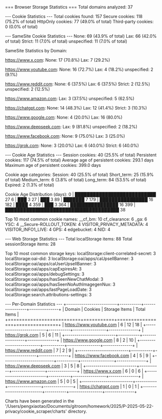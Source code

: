 === Browser Storage Statistics ===
Total domains analyzed: 37

--- Cookie Statistics ---
Total cookies found: 157
Secure cookies: 118 (75.2% of total)
HttpOnly cookies: 77 (49.0% of total)
Third-party cookies: 0 (0.0% of total)

--- SameSite Cookie Statistics ---
None: 69 (43.9% of total)
Lax: 66 (42.0% of total)
Strict: 11 (7.0% of total)
unspecified: 11 (7.0% of total)

SameSite Statistics by Domain:

  https://www.x.com:
    None: 17 (70.8%)
    Lax: 7 (29.2%)

  https://www.youtube.com:
    None: 16 (72.7%)
    Lax: 4 (18.2%)
    unspecified: 2 (9.1%)

  https://www.reddit.com:
    None: 6 (37.5%)
    Lax: 6 (37.5%)
    Strict: 2 (12.5%)
    unspecified: 2 (12.5%)

  https://www.amazon.com:
    Lax: 3 (37.5%)
    unspecified: 5 (62.5%)

  https://chatgpt.com:
    None: 14 (48.3%)
    Lax: 12 (41.4%)
    Strict: 3 (10.3%)

  https://www.google.com:
    None: 4 (20.0%)
    Lax: 16 (80.0%)

  https://www.deepseek.com:
    Lax: 9 (81.8%)
    unspecified: 2 (18.2%)

  https://www.facebook.com:
    None: 9 (75.0%)
    Lax: 3 (25.0%)

  https://grok.com:
    None: 3 (20.0%)
    Lax: 6 (40.0%)
    Strict: 6 (40.0%)


--- Cookie Age Statistics ---
Session cookies: 40 (25.5% of total)
Persistent cookies: 117 (74.5% of total)
Average age of persistent cookies: 293.1 days
Maximum age of persistent cookies: 399.0 days

Cookie age categories:
  Session: 40 (25.5% of total)
  Short_term: 25 (15.9% of total)
  Medium_term: 6 (3.8% of total)
  Long_term: 84 (53.5% of total)
  Expired: 2 (1.3% of total)

Cookie Age Distribution (days):
           0 | ███████████████████████████ 27
           6 | ███ 3
          27 | ███ 3
          89 | ███████ 7
         179 | ████████████████ 16
         182 | ████ 4
         359 | ███ 3
         364 | ████████████████ 16
         399 | ██████████████████████████████████████ 38

Top 10 most common cookie names:
  __cf_bm: 10
  cf_clearance: 6
  _ga: 6
  YSC: 4
  __Secure-ROLLOUT_TOKEN: 4
  VISITOR_PRIVACY_METADATA: 4
  VISITOR_INFO1_LIVE: 4
  GPS: 4
  edgebucket: 4
  NID: 4

--- Web Storage Statistics ---
Total localStorage items: 88
Total sessionStorage items: 28

Top 10 most common storage keys:
  localStorage:client-correlated-secret: 3
  localStorage:oai-did: 3
  localStorage:oai/apps/caUpsellBanner: 3
  localStorage:oai/apps/caUserUpsellBanner: 3
  localStorage:oai/apps/capExpiresAt: 3
  localStorage:oai/apps/debugSettings: 3
  localStorage:oai/apps/hasSeenNewChatModal: 3
  localStorage:oai/apps/hasSeenNoAuthImagegenNux: 3
  localStorage:oai/apps/lastPageLoadDate: 3
  localStorage:search.attributions-settings: 3

--- Per-Domain Statistics ---
+--------------------------+-----------+-----------------+---------------+
| Domain                   |   Cookies |   Storage Items |   Total Items |
+==========================+===========+=================+===============+
| https://www.youtube.com  |         6 |              12 |            18 |
+--------------------------+-----------+-----------------+---------------+
| https://grok.com         |         5 |               6 |            11 |
+--------------------------+-----------+-----------------+---------------+
| https://www.google.com   |         8 |               2 |            10 |
+--------------------------+-----------+-----------------+---------------+
| https://www.reddit.com   |         7 |               2 |             9 |
+--------------------------+-----------+-----------------+---------------+
| https://www.facebook.com |         4 |               5 |             9 |
+--------------------------+-----------+-----------------+---------------+
| https://www.deepseek.com |         3 |               5 |             8 |
+--------------------------+-----------+-----------------+---------------+
| https://www.x.com        |         6 |               0 |             6 |
+--------------------------+-----------+-----------------+---------------+
| https://www.amazon.com   |         5 |               0 |             5 |
+--------------------------+-----------+-----------------+---------------+
| https://chatgpt.com      |         1 |               0 |             1 |
+--------------------------+-----------+-----------------+---------------+

Charts have been generated in the '/Users/pengxiaotao/Documents/gitroom/homework/2025/P-2025-05-22-privacy/cookie_scraper/charts' directory.
